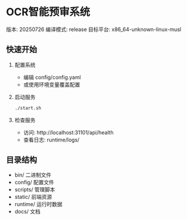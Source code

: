 # OCR智能预审系统

版本: 20250726
编译模式: release
目标平台: x86_64-unknown-linux-musl

## 快速开始

1. 配置系统
   - 编辑 config/config.yaml
   - 或使用环境变量覆盖配置

2. 启动服务
   ```bash
   ./start.sh
   ```

3. 检查服务
   - 访问: http://localhost:31101/api/health
   - 查看日志: runtime/logs/

## 目录结构

- bin/         二进制文件
- config/      配置文件
- scripts/     管理脚本
- static/      前端资源
- runtime/     运行时数据
- docs/        文档

